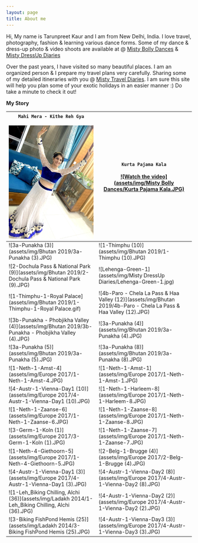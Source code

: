 ```yaml
---
layout: page
title: About me
---
```


Hi, My name is Tarunpreet Kaur and I am from New Delhi, India. I love travel, photography, fashion & learning various dance forms. Some of my dance & dress-up photo & video shoots are available at @ [Misty Bolly Dances](https://tarunpreetkaur.com/Misty-Bolly-Dances.html) & [Misty DressUp Diaries](https://tarunpreetkaur.com/Misty-DressUp-Diaries.html)

Over the past years, I have visited so many beautiful places. I am an organized person & I prepare my travel plans very carefully. Sharing some of my detailed itineraries with you @ [Misty Travel Diaries](https://tarunpreetkaur.com/Misty-Travel-Diaries.html). I am sure this site will help you plan some of your exotic holidays in an easier manner :) Do take a minute to check it out!



**My Story**

| **`Mahi Mera - Kithe Reh Gya`**<br /><br /><img src="assets/img/Misty Bolly Dances/Mahi Mera - Kithe Reh Gaya.JPG" alt="Watch the video" style="zoom:80%;" /> | **`Kurta Pajama Kala`** <br /><br />[![Watch the video](assets/img/Misty Bolly Dances/Kurta Pajama Kala.JPG)](https://www.youtube.com/watch?v=WyuwndteC9U) |
| ------------------------------------------------------------ | ------------------------------------------------------------ |
| ![3a-Punakha (3)](assets/img/Bhutan 2019/3a-Punakha (3).JPG) | ![1-Thimphu (10)](assets/img/Bhutan 2019/1-Thimphu (10).JPG) |
| ![2-Dochula Pass & National Park (9)](assets/img/Bhutan 2019/2-Dochula Pass & National Park (9).JPG) | ![Lehenga-Green-1](assets/img/Misty DressUp Diaries/Lehenga-Green-1.jpg) |
| ![1-Thimphu-1-Royal Palace](assets/img/Bhutan 2019/1-Thimphu-1-Royal Palace.gif) | ![4b-Paro - Chela La Pass & Haa Valley (12)](assets/img/Bhutan 2019/4b-Paro - Chela La Pass & Haa Valley (12).JPG) |
| ![3b-Punakha - Phobjikha Valley (4)](assets/img/Bhutan 2019/3b-Punakha - Phobjikha Valley (4).JPG) | ![3a-Punakha (4)](assets/img/Bhutan 2019/3a-Punakha (4).JPG) |
| ![3a-Punakha (5)](assets/img/Bhutan 2019/3a-Punakha (5).JPG) | ![3a-Punakha (8)](assets/img/Bhutan 2019/3a-Punakha (8).JPG) |
| ![1-Neth-1-Amst-4](assets/img/Europe 2017/1-Neth-1-Amst-4.JPG) | ![1-Neth-1-Amst-1](assets/img/Europe 2017/1-Neth-1-Amst-1.JPG) |
| ![4-Austr-1-Vienna-Day1 (10)](assets/img/Europe 2017/4-Austr-1-Vienna-Day1 (10).JPG) | ![1-Neth-1-Harleem-8](assets/img/Europe 2017/1-Neth-1-Harleem-8.JPG) |
| ![1-Neth-1-Zaanse-6](assets/img/Europe 2017/1-Neth-1-Zaanse-6.JPG) | ![1-Neth-1-Zaanse-8](assets/img/Europe 2017/1-Neth-1-Zaanse-8.JPG) |
| ![3-Germ-1-Koln (1)](assets/img/Europe 2017/3-Germ-1-Koln (1).JPG) | ![1-Neth-1-Zaanse-7](assets/img/Europe 2017/1-Neth-1-Zaanse-7.JPG) |
| ![1-Neth-4-Giethoorn-5](assets/img/Europe 2017/1-Neth-4-Giethoorn-5.JPG) | ![2-Belg-1-Brugge (4)](assets/img/Europe 2017/2-Belg-1-Brugge (4).JPG) |
| ![4-Austr-1-Vienna-Day1 (3)](assets/img/Europe 2017/4-Austr-1-Vienna-Day1 (3).JPG) | ![4-Austr-1-Vienna-Day2 (8)](assets/img/Europe 2017/4-Austr-1-Vienna-Day2 (8).JPG) |
| ![1-Leh_Biking Chilling, Alchi (36)](assets/img/Ladakh 2014/1-Leh_Biking Chilling, Alchi (36).JPG) | ![4-Austr-1-Vienna-Day2 (2)](assets/img/Europe 2017/4-Austr-1-Vienna-Day2 (2).JPG) |
| ![3-Biking FishPond Hemis (25)](assets/img/Ladakh 2014/3-Biking FishPond Hemis (25).JPG) | ![4-Austr-1-Vienna-Day3 (3)](assets/img/Europe 2017/4-Austr-1-Vienna-Day3 (3).JPG) |

